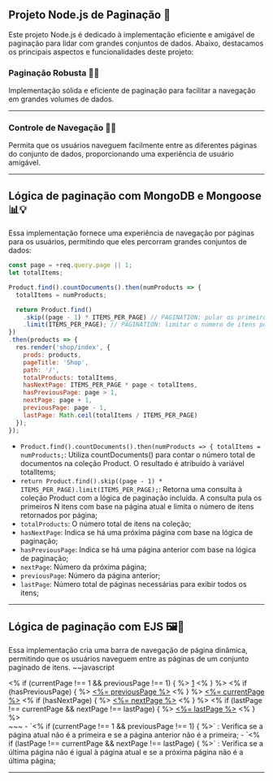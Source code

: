 ## Projeto Node.js de Paginação 🚀
Este projeto Node.js é dedicado à implementação eficiente e amigável de paginação para lidar com grandes conjuntos de dados. Abaixo, destacamos os principais aspectos e funcionalidades deste projeto:

### Paginação Robusta 📖🔄
Implementação sólida e eficiente de paginação para facilitar a navegação em grandes volumes de dados.

---

### Controle de Navegação 🎯🚀
Permita que os usuários naveguem facilmente entre as diferentes páginas do conjunto de dados, proporcionando uma experiência de usuário amigável.

---

## Lógica de paginação com MongoDB e Mongoose 📊💡
Essa implementação fornece uma experiência de navegação por páginas para os usuários, permitindo que eles percorram grandes conjuntos de dados:
~~~javascript
const page = +req.query.page || 1; 
let totalItems;

Product.find().countDocuments().then(numProducts => {
  totalItems = numProducts;

  return Product.find()
    .skip((page - 1) * ITEMS_PER_PAGE) // PAGINATION: pular os primeiros n itens na página atual
    .limit(ITEMS_PER_PAGE); // PAGINATION: limitar o número de itens por página
})
.then(products => {
  res.render('shop/index', {
    prods: products,
    pageTitle: 'Shop',
    path: '/',
    totalProducts: totalItems,
    hasNextPage: ITEMS_PER_PAGE * page < totalItems,
    hasPreviousPage: page > 1,
    nextPage: page + 1,
    previousPage: page - 1,
    lastPage: Math.ceil(totalItems / ITEMS_PER_PAGE)
  });
});
~~~
- `Product.find().countDocuments().then(numProducts => { totalItems = numProducts;`: Utiliza countDocuments() para contar o número total de documentos na coleção Product. O resultado é atribuído à variável totalItems;
- `return Product.find().skip((page - 1) * ITEMS_PER_PAGE).limit(ITEMS_PER_PAGE);`: Retorna uma consulta à coleção Product com a lógica de paginação incluída. A consulta pula os primeiros N itens com base na página atual e limita o número de itens retornados por página;
- `totalProducts`: O número total de itens na coleção;
- `hasNextPage`: Indica se há uma próxima página com base na lógica de paginação;
- `hasPreviousPage`: Indica se há uma página anterior com base na lógica de paginação;
- `nextPage`: Número da próxima página;
- `previousPage`: Número da página anterior;
- `lastPage`: Número total de páginas necessárias para exibir todos os itens;
---

## Lógica de paginação com EJS 🖼️🔄
Essa implementação cria uma barra de navegação de página dinâmica, permitindo que os usuários naveguem entre as páginas de um conjunto paginado de itens. 
~~javascript
<section class="pagination">
    <% if (currentPage !== 1 && previousPage !== 1) { %>
        <a href="?page=1">1</a>
    <% } %>
    <% if (hasPreviousPage) { %>
        <a href="?page=<%= previousPage %>"><%= previousPage %></a>
    <% } %>
    <a href="?page=<%= currentPage %>" class="active"><%= currentPage %></a>
    <% if (hasNextPage) { %>
        <a href="?page=<%= nextPage %>"><%= nextPage %></a>
    <% } %>
    <% if (lastPage !== currentPage && nextPage !== lastPage) { %>
        <a href="?page=<%= lastPage %>"><%= lastPage %></a>
    <% } %>
</section>
~~~
- `<% if (currentPage !== 1 && previousPage !== 1) { %>` : Verifica se a página atual não é a primeira e se a página anterior não é a primeira;
- `<% if (lastPage !== currentPage && nextPage !== lastPage) { %>` : Verifica se a última página não é igual à página atual e se a próxima página não é a última página;

---